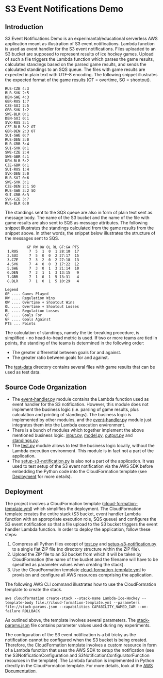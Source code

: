 # S3 Event Notifications Demo

## Introduction
S3 Event Notifications Demo is an experimantal/educational serverless AWS application meant as illustration of S3 event notifications. Lambda function is used as event handler for the S3 event notifications. Files uploaded to an S3 bucket are supposed to represent results of ice hockey games. Upload of such a file triggers the Lambda function which parses the game results, calculates standings based on the parsed game results, and sends the calculated standings to an SQS queue. The files with game results are expected in plain text with UTF-8 encoding. The following snippet illustrates the expected format of the game results (OT = overtime, SO = shootout).

```
RUS-CZE 4:3
BLR-SVK 2:5
DEN-SWE 4:3
GBR-RUS 1:7
CZE-SUI 2:5
GBR-SVK 1:2
SWE-BLR 0:1
DEN-SUI 0:1
SVK-RUS 3:1
CZE-BLR 3:2 OT
GBR-DEN 2:3 OT
SUI-SWE 0:7
RUS-DEN 3:0
BLR-GBR 3:4
SUI-SVK 8:1
SWE-CZE 2:4
SWE-GBR 4:1
DEN-BLR 5:2
CZE-GBR 6:1
SUI-RUS 1:4
SVK-DEN 2:0
BLR-SUI 0:6
SWE-SVK 3:1
CZE-DEN 2:1 SO
RUS-SWE 3:2 SO
SUI-GBR 6:3
SVK-CZE 3:7
RUS-BLR 6:0
```

The standings sent to the SQS queue are also in form of plain text sent as message body. The name of the S3 bucket and the name of the file with game results are also sent to SQS as message attributes. The following snippet illustrates the standings calculated from the game results from the snippet above. In other words, the snippet below illustrates the structure of the messages sent to SQS.

```
          GP RW OW OL RL GF:GA PTS
 1.RUS     7  5  1  0  1 28:10  17
 2.SUI     7  5  0  0  2 27:17  15
 3.CZE     7  3  2  0  2 27:18  13
 4.SVK     7  4  0  0  3 17:22  12
 5.SWE     7  3  0  1  3 21:14  10
 6.DEN     7  2  1  1  3 13:15   9
 7.GBR     7  1  0  1  5 13:31   4
 8.BLR     7  1  0  1  5 10:29   4

Legend
GP .... Games Played
RW .... Regulation Wins
OW .... Overtime + Shootout Wins
OL .... Overtime + Shootout Losses
RL .... Regulation Losses
GF .... Goals For
GF .... Goals Against
PTS ... Points
```

The calculation of standings, namely the tie-breaking procedure, is simplified - no head-to-head metric is used. If two or more teams are tied in points, the standing of the teams is determined in the following order:
- The greater differential between goals for and against.
- The greater ratio between goals for and against.

The [test-data](./test-data) directory contains several files with game results that can be used as test data.


## Source Code Organization
- The [event-handler.py](./event-handler.py) module contains the Lambda function used as event handler for the S3 notification. However, this module does not implement the business logic (i.e. parsing of game results, plus calculation and printing of standings). The business logic is implemented by other modules, and the [event-handler.py](./event-handler.py) module just integrates them into the Lambda execution environment.
- There is a bunch of modules which together implement the above mentioned business logic: [input.py](./input.py), [model.py](./model.py), [output.py](./output.py) and [standings.py](./standings.py).
- The [test.py](./test.py) module allows to test the business logic locally, without the Lambda execution environment. This module is in fact not a part of the application.
- The [setup-s3-notification.py](./setup-s3-notification.py) is also not a part of the application. It was used to test setup of the S3 event notification via the AWS SDK before embedding the Python code into the CloudFormation template (see [Deployment](#deployment) for more details).


## <a name="deployment"></a>Deployment
The project involves a CloudFormation template ([cloud-formation-template.yml](./cloud-formation-template.yml)) which simplifies the deployment. The CloudFormation template creates the entire stack (S3 bucket, event handler Lambda function with an appropriate execution role, SQS queue) and configures the S3 event notification so that a file upload to the S3 bucket triggers the event handler Lambda function. In order to deploy the application, follow these steps:
1. Compress all Python files except of [test.py](./test.py) and [setup-s3-notification.py](./setup-s3-notification.py) to a single flat ZIP file (no directory structure within the ZIP file).
2. Upload the ZIP file to an S3 bucket from which it will be taken by CloudFormation (the name of the bucket and the filename will have to be specified as parameter values when creating the stack).
3. Use the CloudFormation template [cloud-formation-template.yml](./cloud-formation-template.yml) to provision and configure all AWS resources comprising the application.

The following AWS CLI command illustrates how to use the CloudFormation template to create the stack.

```
aws cloudformation create-stack --stack-name Lambda-Ice-Hockey --template-body file://cloud-formation-template.yml --parameters file://stack-params.json --capabilities CAPABILITY_NAMED_IAM --on-failure ROLLBACK
```

As outlined above, the template involves several parameters. The [stack-params.json](./stack-params.json) file contains parameter values used during my experiments.

The configuration of the S3 event notification is a bit tricky as the notification cannot be configured when the S3 bucket is being created. Therefore, the CloudFormation template involves a custom resource in form of a Lambda function that uses the AWS SDK to setup the notification (see the S3NotificationConfiguration and S3NotificationConfiguratorFunction resources in the template). The Lambda function is implemented in Python directly in the CloudFormation template. For more details, look at the [AWS Documentation](https://aws.amazon.com/premiumsupport/knowledge-center/cloudformation-s3-notification-lambda/).

